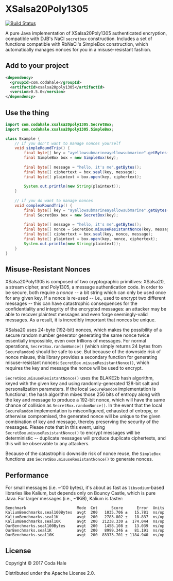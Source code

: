 # XSalsa20Poly1305

[![Build Status](https://secure.travis-ci.org/codahale/xsalsa20poly1305.svg)](http://travis-ci.org/codahale/xsalsa20poly1305)

A pure Java implementation of XSalsa20Poly1305 authenticated encryption, compatible with DJB's NaCl
`secretbox` construction. Includes a set of functions compatible with RbNaCl's SimpleBox
construction, which automatically manages nonces for you in a misuse-resistant fashion.

## Add to your project

```xml
<dependency>
  <groupId>com.codahale</groupId>
  <artifactId>xsalsa20poly1305</artifactId>
  <version>0.5.0</version>
</dependency>
```

## Use the thing

```java
import com.codahale.xsalsa20poly1305.SecretBox;
import com.codahale.xsalsa20poly1305.SimpleBox;

class Example {
    // if you don't want to manage nonces yourself
    void simpleRoundTrip() {
        final byte[] key = "ayellowsubmarineayellowsubmarine".getBytes();
        final SimpleBox box = new SimpleBox(key);
        
        final byte[] message = "hello, it's me".getBytes();
        final byte[] ciphertext = box.seal(key, message);
        final byte[] plaintext = box.open(key, ciphertext);
        
        System.out.println(new String(plaintext));
    }
    
    // if you do want to manage nonces
    void complexRoundTrip() {
        final byte[] key = "ayellowsubmarineayellowsubmarine".getBytes();
        final SecretBox box = new SecretBox(key);
        
        final byte[] message = "hello, it's me".getBytes();
        final byte[] nonce = SecretBox.misuseResistantNonce(key, message);
        final byte[] ciphertext = box.seal(key, nonce, message);
        final byte[] plaintext = box.open(key, nonce, ciphertext);
        System.out.println(new String(plaintext));
    }
}
```
## Misuse-Resistant Nonces

XSalsa20Poly1305 is composed of two cryptographic primitives: XSalsa20, a stream cipher, and
Poly1305, a message authentication code. In order to be secure, both require a _nonce_ -- a bit
string which can only be used once for any given key. If a nonce is re-used -- i.e., used to encrypt
two different messages -- this can have catastrophic consequences for the confidentiality and
integrity of the encrypted messages: an attacker may be able to recover plaintext messages and even
forge seemingly-valid messages. As a result, it is incredibly important that nonces be unique.

XSalsa20 uses 24-byte (192-bit) nonces, which makes the possibility of a secure random number
generator generating the same nonce twice essentially impossible, even over trillions of messages.
For normal operations, `SecretBox.randomNonce()` (which simply returns 24 bytes from `SecureRandom`)
should be safe to use. But because of the downside risk of nonce misuse, this library provides a
secondary function for generating misuse-resistant nonces: `SecretBox.misuseResistantNonce()`, which
requires the key and message the nonce will be used to encrypt.

`SecretBox.misuseResistantNonce()` uses the BLAKE2b hash algorithm, keyed with the given key and
using randomly-generated 128-bit salt and personalization parameters. If the local `SecureRandom`
implementation is functional, the hash algorithm mixes those 256 bits of entropy along with the key
and message to produce a 192-bit nonce, which will have the same chance of collision as
`SecretBox.randomNonce()`. In the event that the local `SecureRandom` implementation is
misconfigured, exhausted of entropy, or otherwise compromised, the generated nonce will be unique to
the given combination of key and message, thereby preserving the security of the messages. Please
note that in this event, using `SecretBox.misuseResistantNonce()` to encrypt messages will be
deterministic -- duplicate messages will produce duplicate ciphertexts, and this will be observable
to any attackers.

Because of the catastrophic downside risk of nonce reuse, the `SimpleBox` functions use
`SecretBox.misuseResistantNonce()` to generate nonces.

## Performance

For small messages (i.e. ~100 bytes), it's about as fast as `libsodium`-based libraries like Kalium,
but depends only on Bouncy Castle, which is pure Java. For larger messages (i.e., ~1KiB), Kalium is
faster:

```
Benchmark                      Mode  Cnt      Score      Error  Units
KaliumBenchmarks.seal100Bytes  avgt  200   1035.706 ±   15.781  ns/op
KaliumBenchmarks.seal1K        avgt  200   2783.802 ±   18.837  ns/op
KaliumBenchmarks.seal10K       avgt  200  21238.330 ±  174.044  ns/op
OurBenchmarks.seal100Bytes     avgt  200   1458.108 ±   13.039  ns/op
OurBenchmarks.seal1K           avgt  200   8999.346 ±   81.191  ns/op
OurBenchmarks.seal10K          avgt  200  83373.701 ± 1184.940  ns/op
```
## License

Copyright © 2017 Coda Hale

Distributed under the Apache License 2.0.
